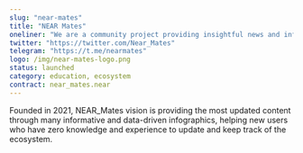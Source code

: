 ```yaml
---
slug: "near-mates"
title: "NEAR Mates"
oneliner: "We are a community project providing insightful news and infographic to NEAR Ecosystem Users."
twitter: "https://twitter.com/Near_Mates"
telegram: "https://t.me/nearmates"
logo: /img/near-mates-logo.png
status: launched
category: education, ecosystem
contract: near_mates.near
---
```


Founded in 2021, NEAR_Mates vision is providing the most updated content through many informative and data-driven infographics, helping new users who have zero knowledge and experience to update and keep track of the ecosystem.
